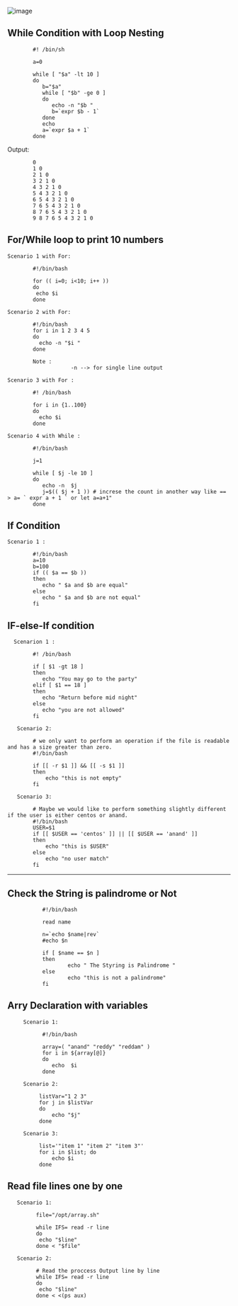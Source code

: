 ![image](https://github.com/learn-with-devops/devops/blob/master/Linux/images/conditions.jpg)
 
## While Condition with Loop Nesting

            #! /bin/sh

            a=0

            while [ "$a" -lt 10 ]
            do 
               b="$a"
               while [ "$b" -ge 0 ]
               do
                  echo -n "$b "
                  b=`expr $b - 1`
               done
               echo
               a=`expr $a + 1`
            done
            
 Output: 
 
            0 
            1 0 
            2 1 0 
            3 2 1 0 
            4 3 2 1 0 
            5 4 3 2 1 0 
            6 5 4 3 2 1 0 
            7 6 5 4 3 2 1 0 
            8 7 6 5 4 3 2 1 0 
            9 8 7 6 5 4 3 2 1 0



## For/While loop to print 10 numbers

    Scenario 1 with For:
    
            #!/bin/bash

            for (( i=0; i<10; i++ ))
            do
             echo $i
            done
            
    Scenario 2 with For:
    
            #!/bin/bash
            for i in 1 2 3 4 5
            do
              echo -n "$i "
            done
            
            Note : 
                        -n --> for single line output
                        
    Scenario 3 with For :
    
            #! /bin/bash

            for i in {1..100}
            do
              echo $i
            done
                        
    Scenario 4 with While : 
    
            #!/bin/bash

            j=1

            while [ $j -le 10 ]
            do
               echo -n  $j
               j=$(( $j + 1 )) # increse the count in another way like == > a= ` expr a + 1 ` or let a=a+1"
            done
            
            
 ## If Condition
 
    Scenario 1 :
    
            #!/bin/bash
            a=10
            b=100
            if (( $a == $b ))
            then
               echo " $a and $b are equal"
            else
               echo " $a and $b are not equal"
            fi
            
 
 ## IF-else-If condition
 
      Scenarion 1 : 
      
            #! /bin/bash

            if [ $1 -gt 18 ]
            then
               echo "You may go to the party"
            elif [ $1 == 18 ]
            then
               echo "Return before mid night"
            else
               echo "you are not allowed"
            fi
            
       Scenario 2: 
       
            # we only want to perform an operation if the file is readable and has a size greater than zero.
            #!/bin/bash

            if [[ -r $1 ]] && [[ -s $1 ]]
            then
                echo "this is not empty"
            fi
         
       Scenario 3: 
       
            # Maybe we would like to perform something slightly different if the user is either centos or anand.
            #!/bin/bash
            USER=$1
            if [[ $USER == 'centos' ]] || [[ $USER == 'anand' ]]
            then
                echo "this is $USER"
            else
                echo "no user match"
            fi


----------------------------------------------------------------

## Check the String is palindrome or Not

               #!/bin/bash

               read name

               n=`echo $name|rev`
               #echo $n

               if [ $name == $n ]
               then
                       echo " The Styring is Palindrome "
               else
                       echo "this is not a palindrome"
               fi


## Arry Declaration with variables

         Scenario 1:
         
               #!/bin/bash

               array=( "anand" "reddy" "reddam" )
               for i in ${array[@]}
               do
                  echo  $i
               done
               
         Scenario 2:
         
              listVar="1 2 3"
              for j in $listVar
              do
                  echo "$j"
              done
              
         Scenario 3:
         
              list='"item 1" "item 2" "item 3"'
              for i in $list; do
                  echo $i
              done
              
## Read file lines one by one
  
       Scenario 1:
       
             file="/opt/array.sh"

             while IFS= read -r line
             do
              echo "$line"
             done < "$file"
             
       Scenario 2:
       
             # Read the proccess Output line by line
             while IFS= read -r line
             do
              echo "$line"
             done < <(ps aux)
              

